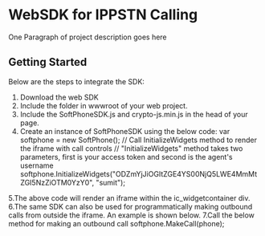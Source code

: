 # WebSDK for IPPSTN Calling

One Paragraph of project description goes here

## Getting Started

Below are the steps to integrate the SDK:

1. Download the web SDK
2. Include the folder in wwwroot of your web project.
3. Include the SoftPhoneSDK.js and crypto-js.min.js in the head of your page.
4. Create an instance of SoftPhoneSDK using the below code: 
   var softphone = new SoftPhone(); 
  // Call InitializeWidgets method to render the iframe with call controls
  // "InitializeWidgets" method takes two parameters, first is your access token and second is the agent's username
  softphone.InitializeWidgets("ODZmYjJiOGItZGE4YS00NjQ5LWE4MmMtZGI5NzZiOTM0YzY0", "sumit");
  
5.The above code will render an iframe within the ic_widgetcontainer div.
6.The same SDK can also be used for programmatically making outbound calls from outside the iframe. An example is shown below.
7.Call the below method for making an outbound call
  softphone.MakeCall(phone);

